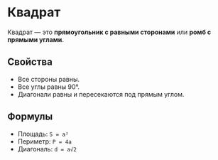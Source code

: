 # Квадрат

Квадрат — это **прямоугольник с равными сторонами** или **ромб с прямыми углами**.

## Свойства
- Все стороны равны.
- Все углы равны 90°.
- Диагонали равны и пересекаются под прямым углом.

## Формулы
- Площадь: `S = a²`
- Периметр: `P = 4a`
- Диагональ: `d = a√2`